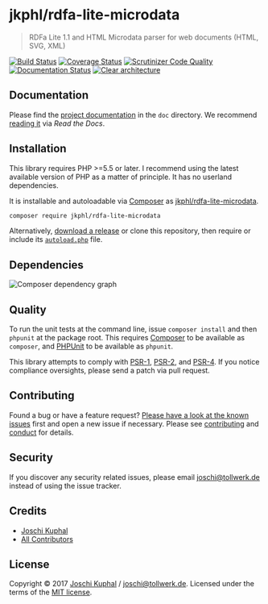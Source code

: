 # jkphl/rdfa-lite-microdata

> RDFa Lite 1.1 and HTML Microdata parser for web documents (HTML, SVG, XML)

[![Build Status][travis-image]][travis-url] [![Coverage Status][coveralls-image]][coveralls-url] [![Scrutinizer Code Quality][scrutinizer-image]][scrutinizer-url]  [![Documentation Status][readthedocs-image]][readthedocs-url]  [![Clear architecture][clear-architecture-image]][clear-architecture-url]

## Documentation

Please find the [project documentation](doc/index.md) in the `doc` directory. We recommend [reading it](http://jkphl-rdfa-lite-microdata.readthedocs.io/) via *Read the Docs*.

## Installation

This library requires PHP >=5.5 or later. I recommend using the latest available version of PHP as a matter of principle. It has no userland dependencies.

It is installable and autoloadable via [Composer](https://getcomposer.org/) as [jkphl/rdfa-lite-microdata](https://packagist.org/packages/jkphl/rdfa-lite-microdata).

```bash
composer require jkphl/rdfa-lite-microdata
```

Alternatively, [download a release](https://github.com/jkphl/rdfa-lite-microdata/releases) or clone this repository, then require or include its [`autoload.php`](autoload.php) file.


## Dependencies

![Composer dependency graph](https://rawgit.com/jkphl/rdfa-lite-microdata/master/doc/dependencies.svg)

## Quality

To run the unit tests at the command line, issue `composer install` and then `phpunit` at the package root. This requires [Composer](http://getcomposer.org/) to be available as `composer`, and [PHPUnit](http://phpunit.de/manual/) to be available as `phpunit`.

This library attempts to comply with [PSR-1][], [PSR-2][], and [PSR-4][]. If you notice compliance oversights, please send a patch via pull request.

## Contributing

Found a bug or have a feature request? [Please have a look at the known issues](https://github.com/jkphl/rdfa-lite-microdata/issues) first and open a new issue if necessary. Please see [contributing](CONTRIBUTING.md) and [conduct](CONDUCT.md) for details.

## Security

If you discover any security related issues, please email joschi@tollwerk.de instead of using the issue tracker.

## Credits

- [Joschi Kuphal][author-url]
- [All Contributors](../../contributors)

## License

Copyright © 2017 [Joschi Kuphal][author-url] / joschi@tollwerk.de. Licensed under the terms of the [MIT license](LICENSE).


[travis-image]: https://secure.travis-ci.org/jkphl/rdfa-lite-microdata.svg
[travis-url]: https://travis-ci.org/jkphl/rdfa-lite-microdata
[coveralls-image]: https://coveralls.io/repos/github/jkphl/rdfa-lite-microdata/badge.svg?branch=master
[coveralls-url]: https://coveralls.io/github/jkphl/rdfa-lite-microdata?branch=master
[scrutinizer-image]: https://scrutinizer-ci.com/g/jkphl/rdfa-lite-microdata/badges/quality-score.png?b=master
[scrutinizer-url]: https://scrutinizer-ci.com/g/jkphl/rdfa-lite-microdata/?branch=master
[readthedocs-image]: https://readthedocs.org/projects/jkphl-rdfa-lite-microdata/badge/?version=latest
[readthedocs-url]: http://jkphl-rdfa-lite-microdata.readthedocs.io/en/latest/?badge=latest
[clear-architecture-image]: https://img.shields.io/badge/Clear%20Architecture-%E2%9C%94-brightgreen.svg
[clear-architecture-url]: https://github.com/jkphl/clear-architecture
[author-url]: https://jkphl.is
[PSR-1]: https://github.com/php-fig/fig-standards/blob/master/accepted/PSR-1-basic-coding-standard.md
[PSR-2]: https://github.com/php-fig/fig-standards/blob/master/accepted/PSR-2-coding-style-guide.md
[PSR-4]: https://github.com/php-fig/fig-standards/blob/master/accepted/PSR-4-autoloader.md
